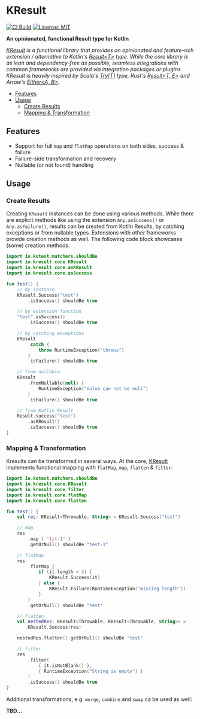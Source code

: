 # KResult

[![CI Build](https://github.com/kresult/kresult/actions/workflows/build.yml/badge.svg?branch=develop)](https://github.com/kresult/kresult/actions/workflows/build.yml)
[![License: MIT](https://img.shields.io/badge/License-MIT-yellow.svg)](https://opensource.org/licenses/MIT)

**An opinionated, functional Result type for Kotlin**

*[KResult](https://kresult.io) is a functional library that provides an opinionated and feature-rich extension / alternative to 
Kotlin's [Result\<T\>](https://kotlinlang.org/api/latest/jvm/stdlib/kotlin/-result/) type. While the core library is as lean and dependency-free as possible, seamless 
integrations with common frameworks are provided via integration packages or plugins. KResult is heavily inspired by 
Scala's [Try\[T\]](https://www.scala-lang.org/api/current/scala/util/Try.html) type, Rust's [Result\<T, E\>](https://doc.rust-lang.org/std/result/enum.Result.html) and Arrow's [Either\<A, B\>](https://apidocs.arrow-kt.io/arrow-core/arrow.core/-either/index.html).*

<!--- TOC -->

* [Features](#features)
* [Usage](#usage)
  * [Create Results](#create-results)
  * [Mapping & Transformation](#mapping-&-transformation)

<!--- END -->

## Features
- Support for full `map` and `flatMap` operations on both sides, success & failure
- Failure-side transformation and recovery
- Nullable (or not found) handling

## Usage

<!--- TEST_NAME ReadmeKnitTest -->

### Create Results

Creating `KResult` instances can be done using various methods. While there are explicit methods like using the 
extension `Any.asSuccess()` or `Any.asFailure()`, results can be created from Kotlin Results, by catching exceptions or 
from nullable types. Extensions with other frameworks provide creation methods as well. The following code block 
showcases (some) creation methods:

```kotlin
import io.kotest.matchers.shouldBe
import io.kresult.core.KResult
import io.kresult.core.asKResult
import io.kresult.core.asSuccess

fun test() {
    // by instance
    KResult.Success("test")
        .isSuccess() shouldBe true

    // by extension function
    "test".asSuccess()
        .isSuccess() shouldBe true

    // by catching exceptions
    KResult
        .catch {
            throw RuntimeException("throws")
        }
        .isFailure() shouldBe true

    // from nullable
    KResult
        .fromNullable(null) {
            RuntimeException("Value can not be null")
        }
        .isFailure() shouldBe true

    // from Kotlin Result
    Result.success("test")
        .asKResult()
        .isSuccess() shouldBe true
}
```
<!--- KNIT example-readme-01.kt -->
<!--- TEST lines.isEmpty() -->

### Mapping & Transformation

Kresults can be transformed in several ways. At the core, [KResult](TODO) implements functional mapping with `flatMap`, 
`map`, `flatten` & `filter`:

```kotlin
import io.kotest.matchers.shouldBe
import io.kresult.core.KResult
import io.kresult.core.filter
import io.kresult.core.flatMap
import io.kresult.core.flatten

fun test() {
    val res: KResult<Throwable, String> = KResult.Success("test")

    // map
    res
        .map { "$it-1" }
        .getOrNull() shouldBe "test-1"

    // flatMap
    res
        .flatMap {
            if (it.length > 3) {
                KResult.Success(it)
            } else {
                KResult.Failure(RuntimeException("missing length"))
            }
        }
        .getOrNull() shouldBe "test"

    // flatten
    val nestedRes: KResult<Throwable, KResult<Throwable, String>> =
        KResult.Success(res)

    nestedRes.flatten().getOrNull() shouldBe "test"

    // filter
    res
        .filter(
            { it.isNotBlank() },
            { RuntimeException("String is empty") }
        )
        .isSuccess() shouldBe true
}
```
<!--- KNIT example-readme-02.kt -->
<!--- TEST lines.isEmpty() -->

Additional transformations, e.g. `merge`, `combine` and `swap` ca be used as well:

**TBD...**
